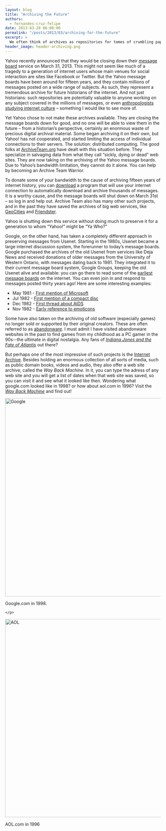 ```yaml
---
layout: blog
title: "Archiving the Future"
authors:
  - fernandes-cruz-felipe
date: 2013-03-28 06:00:00
permalink: "/posts/2013/03/archiving-for-the-future"
excerpt: >
  We often think of archives as repositories for tomes of crumbling paper. But what about our digital, online life of the past thirty years? Who is archiving the internet for future generations?
header_image: header-archiving.png
---
```

Yahoo recently announced that they would be closing down their [message board](http://messages.yahoo.com/) service on March 31, 2013. This might not seem like much of a tragedy to a generation of internet users whose main venues for social interaction are sites like Facebook or Twitter. But the Yahoo message boards have been around for fifteen years, and they contain millions of messages posted on a wide range of subjects. As such, they represent a tremendous archive for future historians of the internet. And not just historians: such repositories are potentially valuable to anyone working on any subject covered in the millions of messages, or even [anthropologists studying internet culture](http://thememorybank.co.uk/papers/notes-towards-an-anthropology-of-the-internet/) – something I would like to see more of. 

Yet Yahoo chose to not make these archives available. They are closing the message boards down for good, and no one will be able to view them in the future – from a historian’s perspective, certainly an enormous waste of precious digital archival material. Some began archiving it on their own, but Yahoo! has not cooperated, and started limiting the access of individual connections to their servers. The solution: distributed computing. 
The good folks at [ArchiveTeam.org](http://archiveteam.org/) have dealt with this situation before. They specialize in salvaging data from what they call “sickly, dying or dead” web sites. They are now taking on the archiving of the Yahoo message boards. Due to Yahoo’s bandwidth limitation, they cannot do it alone. You can help by becoming an Archive Team Warrior.

To donate some of your bandwidth to the cause of archiving fifteen years of internet history, you can [download](http://www.archiveteam.org/index.php?title=Yahoo!_Messages) a program that will use your internet connection to automatically download and archive thousands of messages. It is a worthy cause, and the message boards will shut down on March 31st – so log in and help out. Archive Team also has many other such projects, and in the past they have saved the archives of big web services, like [GeoCities](http://archiveteam.org/index.php?title=Geocities) and [Friendster](http://archiveteam.org/index.php?title=Friendster).

Yahoo is shutting down this service without doing much to preserve it for a generation to whom “Yahoo!” might be “Ya Who?” 

Google, on the other hand, has taken a completely different approach in preserving messages from Usenet. Starting in the 1980s, Usenet became a large internet discussion system, the forerunner to today’s message boards. Google purchased the archives of the old Usenet from services like Deja News and received donations of older messages from the University of Western Ontario, with messages dating back to 1981. They integrated it to their current message board system, Google Groups, keeping the old Usenet alive and available: you can go there to read some of the [earliest message boards](http://www.google.com/googlegroups/archive_announce_20.html) on the internet. You can even join in and respond to messages posted thirty years ago! Here are some interesting examples:

- May 1981 - [First mention of Microsoft](http://groups.google.com/groups?selm=anews.Aunc.850)
- Jul 1982 - [First mention of a compact disc](http://groups.google.com/groups?selm=bnews.rabbit.627)
- Dec 1982 - [First thread about AIDS](http://groups.google.com/groups?threadm=bnews.rabbit.1002)
- Nov 1982 - [Early reference to emoticons](http://groups.google.com/groups?selm=bnews.sri-unix.4439)

Some have also taken on the archiving of old software (especially games) no longer sold or supported by their original creators. These are often referred to as [abandonware](http://en.wikipedia.org/wiki/Abandonware). I must admit I have visited abandonware websites in the past to find games from my childhood as a PC gamer in the 90s--the ultimate in digital nostalgia. Any fans of *[Indiana Jones and the Fate of Atlantis](http://en.wikipedia.org/wiki/Indiana_Jones_and_the_Fate_of_Atlantis)* out there?

But perhaps one of the most impressive of such projects is the [Internet Archive](http://archive.org/). Besides holding an enormous collection of all sorts of media, such as public domain books, videos and audio, they also offer a web site archive, called the *Way Back Machine.* In it, you can type the adress of any web site and you will get a list of dates when that web site was saved, so you can visit it and see what it looked like then. Wondering what google.com looked like in 1998? or how about aol.com in 1996? Visit the *[Way Back Machine](http://archive.org/web/web.php)* and find out!

<div class="inline-image"> 
    <a rel="lightbox" href="http://s3.amazonaws.com/appendixjournal-images/images/attachments/000/000/343/large/Google_1998.png?1364493817 "><img src="http://s3.amazonaws.com/appendixjournal-images/images/attachments/000/000/343/medium/Google_1998.png?1364493817 " width="640" alt="Google" /></a>
    <p class="caption"> Google.com in 1998.
        
    </p>
</div>

<div class="inline-image"> 
    <a rel="lightbox" href="http://s3.amazonaws.com/appendixjournal-images/images/attachments/000/000/344/large/AOL1996.png?1364493884 "><img src="http://s3.amazonaws.com/appendixjournal-images/images/attachments/000/000/344/medium/AOL1996.png?1364493884 " width="640" alt="AOL" /></a>
    <p class="caption"> AOL.com in 1996
    </p>
</div>